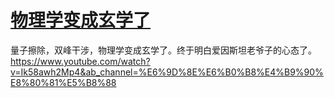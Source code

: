 # [物理学变成玄学了](https://github.com/cutepig123/gitblog/issues/15)

量子擦除，双峰干涉，物理学变成玄学了。终于明白爱因斯坦老爷子的心态了。https://www.youtube.com/watch?v=Ik58awh2Mp4&ab_channel=%E6%9D%8E%E6%B0%B8%E4%B9%90%E8%80%81%E5%B8%88